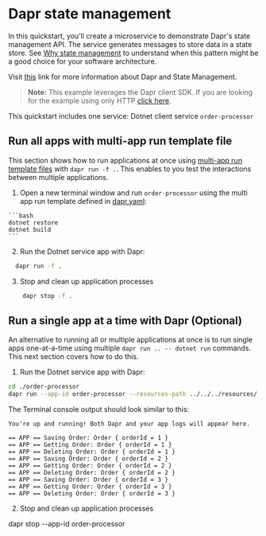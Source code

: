 # Dapr state management

In this quickstart, you'll create a microservice to demonstrate Dapr's state management API. The service generates messages to store data in a state store. See [Why state management](https://docs.dapr.io/developing-applications/building-blocks/state-management/) to understand when this pattern might be a good choice for your software architecture.

Visit [this](https://docs.dapr.io/developing-applications/building-blocks/state-management/) link for more information about Dapr and State Management.

> **Note:** This example leverages the Dapr client SDK.  If you are looking for the example using only HTTP [click here](../http).

This quickstart includes one service: Dotnet client service `order-processor`

## Run all apps with multi-app run template file

This section shows how to run applications at once using [multi-app run template files](https://docs.dapr.io/developing-applications/local-development/multi-app-dapr-run/multi-app-overview/) with `dapr run -f .`.  This enables to you test the interactions between multiple applications.

1. Open a new terminal window and run  `order-processor` using the multi app run template defined in [dapr.yaml](./dapr.yaml):

<!-- STEP
name: Install Dotnet dependencies
-->

    ```bash
    dotnet restore
    dotnet build
    ```

<!-- END_STEP -->

2. Run the Dotnet service app with Dapr:

<!-- STEP
name: Run order-processor service
expected_stdout_lines:
  - '== APP - order-processor == Getting Order: Order { orderId = 1 }'
  - '== APP - order-processor == Getting Order: Order { orderId = 2 }'  
expected_stderr_lines:
output_match_mode: substring
background: true
sleep: 100
-->

  ```bash
    dapr run -f .
  ```

3. Stop and clean up application processes

```bash
    dapr stop -f .
```
<!-- END_STEP -->

## Run a single app at a time with Dapr (Optional)

An alternative to running all or multiple applications at once is to run single apps one-at-a-time using multiple `dapr run .. -- dotnet run` commands.  This next section covers how to do this.

1. Run the Dotnet service app with Dapr:

<!-- STEP
name: Run order-processor service
expected_stdout_lines:
  - '== APP == Getting Order: Order { orderId = 1 }'
  - '== APP == Getting Order: Order { orderId = 2 }'
  - "Exited App successfully"
expected_stderr_lines:
output_match_mode: substring
background: true
sleep: 15
-->

```bash
cd ./order-processor
dapr run --app-id order-processor --resources-path ../../../resources/ -- dotnet run
```

The Terminal console output should look similar to this:

```text
You're up and running! Both Dapr and your app logs will appear here.

== APP == Saving Order: Order { orderId = 1 }
== APP == Getting Order: Order { orderId = 1 }
== APP == Deleting Order: Order { orderId = 1 }
== APP == Saving Order: Order { orderId = 2 }
== APP == Getting Order: Order { orderId = 2 }
== APP == Deleting Order: Order { orderId = 2 }
== APP == Saving Order: Order { orderId = 3 }
== APP == Getting Order: Order { orderId = 3 }
== APP == Deleting Order: Order { orderId = 3 }
```

2. Stop and clean up application processes

dapr stop --app-id order-processor
<!-- END_STEP -->